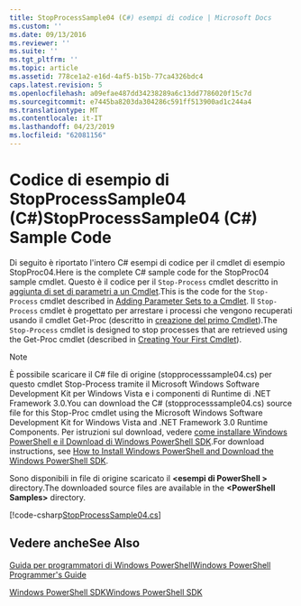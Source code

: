 ```yaml
---
title: StopProcessSample04 (C#) esempi di codice | Microsoft Docs
ms.custom: ''
ms.date: 09/13/2016
ms.reviewer: ''
ms.suite: ''
ms.tgt_pltfrm: ''
ms.topic: article
ms.assetid: 778ce1a2-e16d-4af5-b15b-77ca4326bdc4
caps.latest.revision: 5
ms.openlocfilehash: a09efae487dd34238289a6c13dd7786020f15c7d
ms.sourcegitcommit: e7445ba8203da304286c591ff513900ad1c244a4
ms.translationtype: MT
ms.contentlocale: it-IT
ms.lasthandoff: 04/23/2019
ms.locfileid: "62081156"
---
```

# <a name="stopprocesssample04-c-sample-code"></a><span data-ttu-id="0e0fa-102">Codice di esempio di StopProcessSample04 (C#)</span><span class="sxs-lookup"><span data-stu-id="0e0fa-102">StopProcessSample04 (C#) Sample Code</span></span>

<span data-ttu-id="0e0fa-103">Di seguito è riportato l'intero C# esempi di codice per il cmdlet di esempio StopProc04.</span><span class="sxs-lookup"><span data-stu-id="0e0fa-103">Here is the complete C# sample code for the StopProc04 sample cmdlet.</span></span> <span data-ttu-id="0e0fa-104">Questo è il codice per il `Stop-Process` cmdlet descritto in [aggiunta di set di parametri a un Cmdlet](../cmdlet/adding-parameter-sets-to-a-cmdlet.md).</span><span class="sxs-lookup"><span data-stu-id="0e0fa-104">This is the code for the `Stop-Process` cmdlet described in [Adding Parameter Sets to a Cmdlet](../cmdlet/adding-parameter-sets-to-a-cmdlet.md).</span></span> <span data-ttu-id="0e0fa-105">Il `Stop-Process` cmdlet è progettato per arrestare i processi che vengono recuperati usando il cmdlet Get-Proc (descritto in [creazione del primo Cmdlet](../cmdlet/creating-a-cmdlet-without-parameters.md)).</span><span class="sxs-lookup"><span data-stu-id="0e0fa-105">The `Stop-Process` cmdlet is designed to stop processes that are retrieved using the Get-Proc cmdlet (described in [Creating Your First Cmdlet](../cmdlet/creating-a-cmdlet-without-parameters.md)).</span></span>

> [!NOTE]
> <span data-ttu-id="0e0fa-106">È possibile scaricare il C# file di origine (stopprocesssample04.cs) per questo cmdlet Stop-Process tramite il Microsoft Windows Software Development Kit per Windows Vista e i componenti di Runtime di .NET Framework 3.0.</span><span class="sxs-lookup"><span data-stu-id="0e0fa-106">You can download the C# (stopprocesssample04.cs) source file for this Stop-Proc cmdlet using the Microsoft Windows Software Development Kit for Windows Vista and .NET Framework 3.0 Runtime Components.</span></span> <span data-ttu-id="0e0fa-107">Per istruzioni sul download, vedere [come installare Windows PowerShell e il Download di Windows PowerShell SDK](/powershell/developer/installing-the-windows-powershell-sdk).</span><span class="sxs-lookup"><span data-stu-id="0e0fa-107">For download instructions, see [How to Install Windows PowerShell and Download the Windows PowerShell SDK](/powershell/developer/installing-the-windows-powershell-sdk).</span></span>
>
> <span data-ttu-id="0e0fa-108">Sono disponibili in file di origine scaricato il  **\<esempi di PowerShell >** directory.</span><span class="sxs-lookup"><span data-stu-id="0e0fa-108">The downloaded source files are available in the **\<PowerShell Samples>** directory.</span></span>

[!code-csharp[StopProcessSample04.cs](../../powershell-sdk-samples/SDK-2.0/csharp/StopProcessSample04/StopProcessSample04.cs#L11-L435 "StopProcessSample04.cs")]

## <a name="see-also"></a><span data-ttu-id="0e0fa-109">Vedere anche</span><span class="sxs-lookup"><span data-stu-id="0e0fa-109">See Also</span></span>

[<span data-ttu-id="0e0fa-110">Guida per programmatori di Windows PowerShell</span><span class="sxs-lookup"><span data-stu-id="0e0fa-110">Windows PowerShell Programmer's Guide</span></span>](./windows-powershell-programmer-s-guide.md)

[<span data-ttu-id="0e0fa-111">Windows PowerShell SDK</span><span class="sxs-lookup"><span data-stu-id="0e0fa-111">Windows PowerShell SDK</span></span>](../windows-powershell-reference.md)